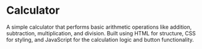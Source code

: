 # Calculator
A simple calculator that performs basic arithmetic operations like addition, subtraction, multiplication, and division. Built using HTML for structure, CSS for styling, and JavaScript for the calculation logic and button functionality.
